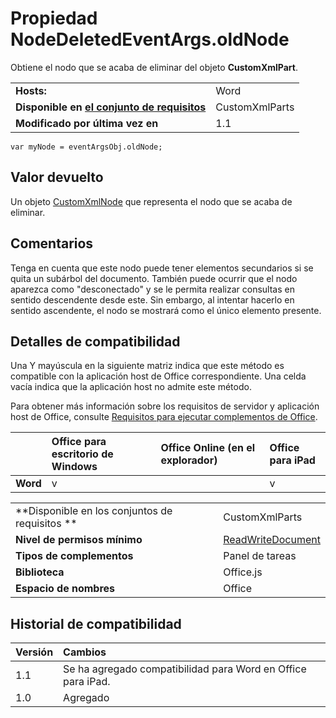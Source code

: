 
# Propiedad NodeDeletedEventArgs.oldNode
Obtiene el nodo que se acaba de eliminar del objeto **CustomXmlPart**.

|||
|:-----|:-----|
|**Hosts:**|Word|
|**Disponible en [el conjunto de requisitos](../../docs/overview/specify-office-hosts-and-api-requirements.md)**|CustomXmlParts|
|**Modificado por última vez en**|1.1|

```
var myNode = eventArgsObj.oldNode;
```


## Valor devuelto

Un objeto [CustomXmlNode](../../reference/shared/customxmlnode.customxmlnode.md) que representa el nodo que se acaba de eliminar.


## Comentarios

Tenga en cuenta que este nodo puede tener elementos secundarios si se quita un subárbol del documento. También puede ocurrir que el nodo aparezca como "desconectado" y se le permita realizar consultas en sentido descendente desde este. Sin embargo, al intentar hacerlo en sentido ascendente, el nodo se mostrará como el único elemento presente.


## Detalles de compatibilidad


Una Y mayúscula en la siguiente matriz indica que este método es compatible con la aplicación host de Office correspondiente. Una celda vacía indica que la aplicación host no admite este método.

Para obtener más información sobre los requisitos de servidor y aplicación host de Office, consulte [Requisitos para ejecutar complementos de Office](../../docs/overview/requirements-for-running-office-add-ins.md).

||**Office para escritorio de Windows**|**Office Online (en el explorador)**|**Office para iPad**|
|:-----|:-----|:-----|:-----|
|**Word**|v||v|

|||
|:-----|:-----|
|**Disponible en los conjuntos de requisitos **|CustomXmlParts|
|**Nivel de permisos mínimo**|[ReadWriteDocument](../../docs/develop/requesting-permissions-for-api-use-in-content-and-task-pane-add-ins.md)|
|**Tipos de complementos**|Panel de tareas|
|**Biblioteca**|Office.js|
|**Espacio de nombres**|Office|

## Historial de compatibilidad




|**Versión**|**Cambios**|
|:-----|:-----|
|1.1|Se ha agregado compatibilidad para Word en Office para iPad.|
|1.0|Agregado|
